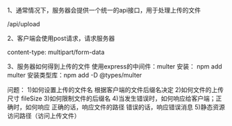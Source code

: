 1、通常情况下，服务器会提供一个统一的api接口，用于处理上传的文件

/api/upload

2、客户端会使用post请求，请求服务器

content-type: multipart/form-data

3、服务器如何得到上传的文件
使用express的中间件：multer 
安装： npm add multer
安装类型库：npm add -D @types/multer

问题：
    1)如何设置上传的文件名
        根据客户端的文件后缀名决定
    2)如何文件的上传尺寸
        fileSize
    3)如何限制文件的后缀名
    4)当发生错误时，如何响应给客户端；正确时，如何响应
        正确的话，响应文件的路径
        错误的话，响应错误消息
    5)静态资源访问路径（访问上传文件）
    